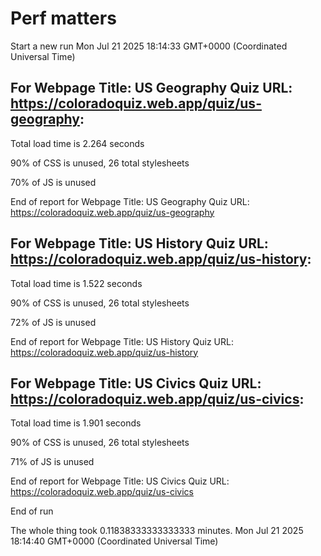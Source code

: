 # Perf matters


Start a new run
Mon Jul 21 2025 18:14:33 GMT+0000 (Coordinated Universal Time)








## For Webpage Title: US Geography Quiz URL: https://coloradoquiz.web.app/quiz/us-geography: 


Total load time is 2.264 seconds


90% of CSS is unused, 26 total stylesheets


70% of JS is unused


End of report for Webpage Title: US Geography Quiz URL: https://coloradoquiz.web.app/quiz/us-geography




## For Webpage Title: US History Quiz URL: https://coloradoquiz.web.app/quiz/us-history: 


Total load time is 1.522 seconds


90% of CSS is unused, 26 total stylesheets


72% of JS is unused


End of report for Webpage Title: US History Quiz URL: https://coloradoquiz.web.app/quiz/us-history




## For Webpage Title: US Civics Quiz URL: https://coloradoquiz.web.app/quiz/us-civics: 


Total load time is 1.901 seconds


90% of CSS is unused, 26 total stylesheets


71% of JS is unused


End of report for Webpage Title: US Civics Quiz URL: https://coloradoquiz.web.app/quiz/us-civics


End of run


The whole thing took 0.11838333333333333 minutes.
Mon Jul 21 2025 18:14:40 GMT+0000 (Coordinated Universal Time)




